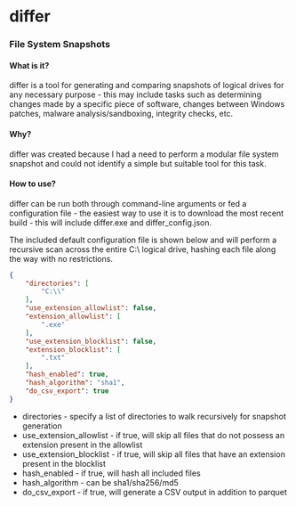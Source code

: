 # differ
### File System Snapshots

#### What is it?

differ is a tool for generating and comparing snapshots of logical drives for any necessary purpose - this may include tasks such as determining changes made by a specific piece of software, changes between Windows patches, malware analysis/sandboxing, integrity checks, etc.

#### Why?

differ was created because I had a need to perform a modular file system snapshot and could not identify a simple but suitable tool for this task.

#### How to use?

differ can be run both through command-line arguments or fed a configuration file - the easiest way to use it is to download the most recent build - this will include differ.exe and differ_config.json.

The included default configuration file is shown below and will perform a recursive scan across the entire C:\ logical drive, hashing each file along the way with no restrictions.

```json
{
    "directories": [
        "C:\\"
    ],
    "use_extension_allowlist": false,
    "extension_allowlist": [
        ".exe"
    ],
    "use_extension_blocklist": false,
    "extension_blocklist": [
        ".txt"
    ],
    "hash_enabled": true,
    "hash_algorithm": "sha1",
    "do_csv_export": true
}
```

* directories - specify a list of directories to walk recursively for snapshot generation
* use_extension_allowlist - if true, will skip all files that do not possess an extension present in the allowlist
* use_extension_blocklist - if true, will skip all files that have an extension present in the blocklist
* hash_enabled - if true, will hash all included files
* hash_algorithm - can be sha1/sha256/md5
* do_csv_export - if true, will generate a CSV output in addition to parquet